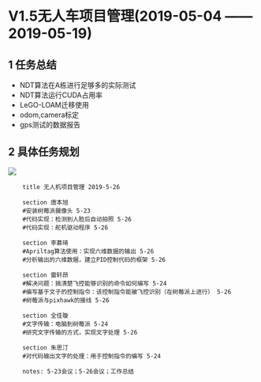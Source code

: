# V1.5无人车项目管理(2019-05-04 —— 2019-05-19)

## 1 任务总结
- NDT算法在A栋进行足够多的实际测试
- NDT算法运行CUDA占用率
- LeGO-LOAM迁移使用
- odom,camera标定
- gps测试的数据报告


## 2 具体任务规划
![](../img/0504.png)

```gantt
    title 无人机项目管理 2019-5-26

    section 唐本旭
    #安装树莓派摄像头 5-23
    #代码实现：检测到人脸后自动拍照 5-26
    #代码实现：舵机驱动程序 5-26

    section 李慕琦
    #Apriltag算法使用：实现六维数据的输出 5-26
    #分析输出的六维数据，建立PID控制代码的框架 5-26

    section 雷轩昂
    #解决问题：搞清楚飞控能够识别的命令如何编写 5-24
    #编写基于文子的控制指令：该控制指令能被飞控识别（在树莓派上进行） 5-26
    #树莓派与pixhawk的接线 5-26

    section 全佳璇
    #文字传输：电脑到树莓派 5-24
    #研究文字传输的方式，实现文字处理 5-26

    section 朱思汀
    #对代码输出文字的处理：用于控制指令的编写 5-24

    notes: 5-23会议；5-26会议；工作总结
```
